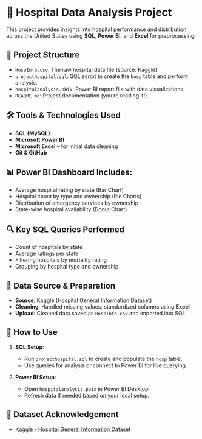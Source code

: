 # 🏥 Hospital Data Analysis Project

This project provides insights into hospital performance and distribution across the United States using **SQL**, **Power BI**, and **Excel** for preprocessing.

## 📂 Project Structure

- `HospInfo.csv`: The raw hospital data file (source: Kaggle).
- `projecthospital.sql`: SQL script to create the `hosp` table and perform analysis.
- `hospitalanalysis.pbix`: Power BI report file with data visualizations.
- `README.md`: Project documentation (you’re reading it!).

## 🛠 Tools & Technologies Used
- **SQL (MySQL)**
- **Microsoft Power BI**
- **Microsoft Excel** – for initial data cleaning
- **Git & GitHub**

## 📊 Power BI Dashboard Includes:

- Average hospital rating by state (Bar Chart)
- Hospital count by type and ownership (Pie Charts)
- Distribution of emergency services by ownership
- State-wise hospital availability (Donut Chart)

## 🔍 Key SQL Queries Performed

- Count of hospitals by state
- Average ratings per state
- Filtering hospitals by mortality rating
- Grouping by hospital type and ownership

## 🧼 Data Source & Preparation

- **Source**: Kaggle (Hospital General Information Dataset)
- **Cleaning**: Handled missing values, standardized columns using **Excel**
- **Upload**: Cleaned data saved as `HospInfo.csv` and imported into SQL

## 🚀 How to Use

1. **SQL Setup**:
   - Run `projecthospital.sql` to create and populate the `hosp` table.
   - Use queries for analysis or connect to Power BI for live querying.

2. **Power BI Setup**:
   - Open `hospitalanalysis.pbix` in Power BI Desktop.
   - Refresh data if needed based on your local setup.

## 📁 Dataset Acknowledgement

- [Kaggle - Hospital General Information Dataset](https://www.kaggle.com/datasets)



